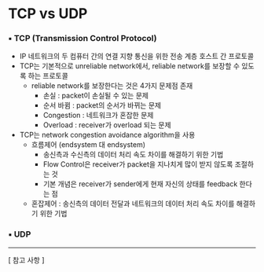 # TCP vs UDP



### ▪ TCP (Transmission Control Protocol)

-  IP 네트워크의 두 컴퓨터 간의 연결 지향 통신을 위한 전송 계층 호스트 간 프로토콜
- TCP는 기본적으로 unreliable network에서, reliable network를 보장할 수 있도록 하는 프로토콜
  - reliable network를 보장한다는 것은 4가지 문제점 존재
    - 손실 : packet이 손실될 수 있는 문제
    - 순서 바뀜 : packet의 순서가 바뀌는 문제
    - Congestion : 네트워크가 혼잡한 문제
    - Overload : receiver가 overload 되는 문제
- TCP는 network congestion avoidance algorithm을 사용
  - 흐름제어 (endsystem 대 endsystem)
    - 송신측과 수신측의 데이터 처리 속도 차이를 해결하기 위한 기법
    - Flow Control은 receiver가 packet을 지나치게 많이 받지 않도록 조절하는 것
    - 기본 개념은 receiver가 sender에게 현재 자신의 상태를 feedback 한다는 점
  - 혼잡제어 : 송신측의 데이터 전달과 네트워크의 데이터 처리 속도 차이를 해결하기 위한 기법



### ▪ UDP





------

[ 참고 사항 ]

